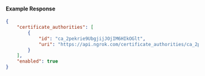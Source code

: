 <!-- Code generated for API Clients. DO NOT EDIT. -->

#### Example Response

```json
{
	"certificate_authorities": [
		{
			"id": "ca_2pekrie9UbgjijJOjIM6HIkOGlt",
			"uri": "https://api.ngrok.com/certificate_authorities/ca_2pekrie9UbgjijJOjIM6HIkOGlt"
		}
	],
	"enabled": true
}
```
